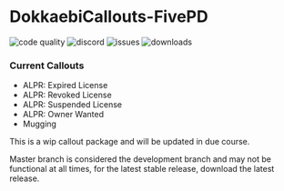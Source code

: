 # DokkaebiCallouts-FivePD

![code quality](https://img.shields.io/codacy/grade/7aaee8a9dcb941c9b245333a59967b15?style=for-the-badge)
![discord](https://img.shields.io/discord/772551988683472956?style=for-the-badge)
![issues](https://img.shields.io/github/issues/xsklzxdokkaebi/DokkaebiCallouts-FivePD?style=for-the-badge)
![downloads](https://img.shields.io/github/downloads/xsklzxdokkaebi/DokkaebiCallouts-FivePD/total?style=for-the-badge)

### Current Callouts
- ALPR: Expired License
- ALPR: Revoked License
- ALPR: Suspended License
- ALPR: Owner Wanted
- Mugging

This is a wip callout package and will be updated in due course.

Master branch is considered the development branch and may not be functional at all times, for the latest stable release, download the latest release.
